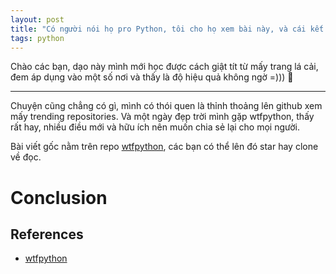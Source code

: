 ```yaml
---
layout: post
title: "Có người nói họ pro Python, tôi cho họ xem bài này, và cái kết 😱"
tags: python
---
```


Chào các bạn, dạo này mình mới học được cách giật tít từ mấy trang lá cải, đem áp dụng vào một số nơi và thấy là độ hiệu quả không ngờ =))) 🤣

---
Chuyện cũng chẳng có gì, mình có thói quen là thỉnh thoảng lên github xem mấy trending repositories. Và một ngày đẹp trời mình gặp wtfpython, thấy rất hay, nhiều điều mới và hữu ích nên muốn chia sẻ lại cho mọi người.

Bài viết gốc nằm trên repo [wtfpython](https://github.com/satwikkansal/wtfpython), các bạn có thể lên đó star hay clone về đọc.

##

# Conclusion

## References
- [wtfpython](https://github.com/satwikkansal/wtfpython)